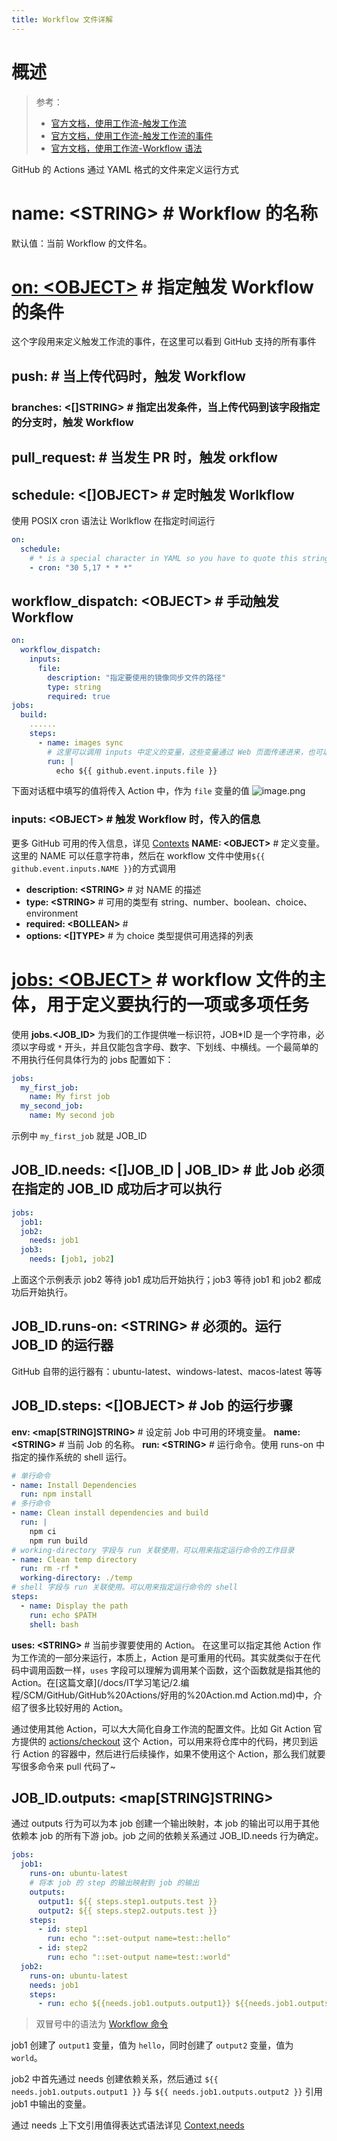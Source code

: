 ```yaml
---
title: Workflow 文件详解
---
```


# 概述

> 参考：
>
> - [官方文档，使用工作流-触发工作流](https://docs.github.com/en/actions/using-workflows/triggering-a-workflow)
> - [官方文档，使用工作流-触发工作流的事件](https://docs.github.com/en/actions/using-workflows/events-that-trigger-workflows)
> - [官方文档，使用工作流-Workflow 语法](https://docs.github.com/en/actions/using-workflows/workflow-syntax-for-github-actions)

GitHub 的 Actions 通过 YAML 格式的文件来定义运行方式

# name: \<STRING> # Workflow 的名称

默认值：当前 Workflow 的文件名。

# [on: \<OBJECT>](https://docs.github.com/en/actions/reference/workflow-syntax-for-github-actions#on) # 指定触发 Workflow 的条件

这个字段用来定义触发工作流的事件，在这里可以看到 GitHub 支持的所有事件

## push: # 当上传代码时，触发 Workflow

### branches: <\[]STRING> # 指定出发条件，当上传代码到该字段指定的分支时，触发 Workflow

## pull_request: # 当发生 PR 时，触发 orkflow

## schedule: <\[]OBJECT> # 定时触发 Worlkflow

使用 POSIX cron 语法让 Worlkflow 在指定时间运行

```yaml
on:
  schedule:
    # * is a special character in YAML so you have to quote this string
    - cron: "30 5,17 * * *"
```

## workflow_dispatch: \<OBJECT> # 手动触发 Workflow

```yaml
on:
  workflow_dispatch:
    inputs:
      file:
        description: "指定要使用的镜像同步文件的路径"
        type: string
        required: true
jobs:
  build:
    ......
    steps:
      - name: images sync
        # 这里可以调用 inputs 中定义的变量，这些变量通过 Web 页面传递进来，也可以通过 CLI 传递进来。
        run: |
          echo ${{ github.event.inputs.file }}
```

下面对话框中填写的值将传入 Action 中，作为 `file` 变量的值
![image.png](https://notes-learning.oss-cn-beijing.aliyuncs.com/sytu80/1643186313475-dfed2719-28b6-4680-8a28-b6a6772763c8.png)

### inputs: \<OBJECT> # 触发 Workflow 时，传入的信息

更多 GitHub 可用的传入信息，详见 [Contexts](https://docs.github.com/en/actions/learn-github-actions/contexts#github-context)
**NAME: \<OBJECT>** # 定义变量。这里的 NAME 可以任意字符串，然后在 workflow 文件中使用`${{ github.event.inputs.NAME }}`的方式调用

- **description: \<STRING>** # 对 NAME 的描述
- **type: \<STRING>** # 可用的类型有 string、number、boolean、choice、environment
- **required: \<BOLLEAN>** #
- **options: <\[]TYPE>** # 为 choice 类型提供可用选择的列表

# [jobs: \<OBJECT>](https://docs.github.com/en/actions/reference/workflow-syntax-for-github-actions#jobs) # workflow 文件的主体，用于定义要执行的一项或多项任务

使用 **jobs.\<JOB_ID>** 为我们的工作提供唯一标识符，JOB*ID 是一个字符串，必须以字母或 `*` 开头，并且仅能包含字母、数字、下划线、中横线。一个最简单的不用执行任何具体行为的 jobs 配置如下：

```yaml
jobs:
  my_first_job:
    name: My first job
  my_second_job:
    name: My second job
```

示例中 `my_first_job` 就是 JOB_ID

## JOB_ID.needs: <\[]JOB_ID | JOB_ID> # 此 Job 必须在指定的 JOB_ID 成功后才可以执行

```yaml
jobs:
  job1:
  job2:
    needs: job1
  job3:
    needs: [job1, job2]
```

上面这个示例表示 job2 等待 job1 成功后开始执行；job3 等待 job1 和 job2 都成功后开始执行。

## JOB_ID.runs-on: \<STRING> # 必须的。运行 JOB_ID 的运行器

GitHub 自带的运行器有：ubuntu-latest、windows-latest、macos-latest 等等

## JOB_ID.steps: <\[]OBJECT> # Job 的运行步骤

**env: \<map\[STRING]STRING>** # 设定前 Job 中可用的环境变量。
**name: \<STRING>** # 当前 Job 的名称。
**run: \<STRING>** # 运行命令。使用 runs-on 中指定的操作系统的 shell 运行。

```yaml
# 单行命令
- name: Install Dependencies
  run: npm install
# 多行命令
- name: Clean install dependencies and build
  run: |
    npm ci
    npm run build
# working-directory 字段与 run 关联使用，可以用来指定运行命令的工作目录
- name: Clean temp directory
  run: rm -rf *
  working-directory: ./temp
# shell 字段与 run 关联使用。可以用来指定运行命令的 shell
steps:
  - name: Display the path
    run: echo $PATH
    shell: bash
```

**uses: \<STRING>** # 当前步骤要使用的 Action。
在这里可以指定其他 Action 作为工作流的一部分来运行，本质上，Action 是可重用的代码。其实就类似于在代码中调用函数一样，`uses` 字段可以理解为调用某个函数，这个函数就是指其他的 Action。在[这篇文章](/docs/IT学习笔记/2.编程/SCM/GitHub/GitHub%20Actions/好用的%20Action.md Action.md)中，介绍了很多比较好用的 Action。

通过使用其他 Action，可以大大简化自身工作流的配置文件。比如 Git Action 官方提供的 [actions/checkout](https://github.com/actions/checkout) 这个 Action，可以用来将仓库中的代码，拷贝到运行 Action 的容器中，然后进行后续操作，如果不使用这个 Action，那么我们就要写很多命令来 pull 代码了~

## JOB_ID.outputs: \<map\[STRING]STRING>

通过 outputs 行为可以为本 job 创建一个输出映射，本 job 的输出可以用于其他依赖本 job 的所有下游 job。job 之间的依赖关系通过 JOB_ID.needs 行为确定。

```yaml
jobs:
  job1:
    runs-on: ubuntu-latest
    # 将本 job 的 step 的输出映射到 job 的输出
    outputs:
      output1: ${{ steps.step1.outputs.test }}
      output2: ${{ steps.step2.outputs.test }}
    steps:
      - id: step1
        run: echo "::set-output name=test::hello"
      - id: step2
        run: echo "::set-output name=test::world"
  job2:
    runs-on: ubuntu-latest
    needs: job1
    steps:
      - run: echo ${{needs.job1.outputs.output1}} ${{needs.job1.outputs.output2}}
```

> 双冒号中的语法为 [Workflow 命令](/docs/2.编程/编程工具/SCM/GitHub/GitHub%20Actions/Workflow%20文件详解/Workflow%20命令.md)

job1 创建了 `output1` 变量，值为 `hello`，同时创建了 `output2` 变量，值为 `world`。

job2 中首先通过 needs 创建依赖关系，然后通过 `${{ needs.job1.outputs.output1 }}` 与 `${{ needs.job1.outputs.output2 }}` 引用 job1 中输出的变量。

通过 needs 上下文引用值得表达式语法详见 [Context,needs](https://docs.github.com/en/actions/learn-github-actions/contexts#needs-context)
